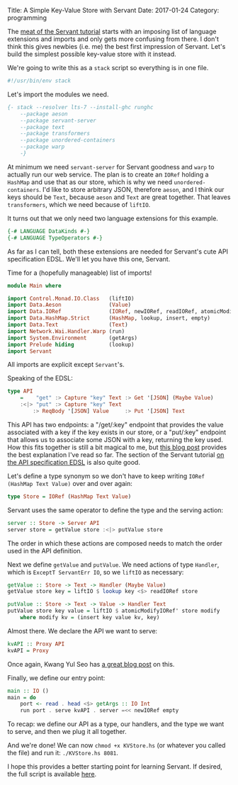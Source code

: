 Title: A Simple Key-Value Store with Servant
Date: 2017-01-24
Category: programming

The [meat of the Servant
tutorial](http://haskell-servant.readthedocs.io/en/stable/tutorial/Server.html#nested-apis)
starts with an imposing list of language extensions and imports and only gets
more confusing from there. I don't think this gives newbies (i.e. me) the best
first impression of Servant. Let's build the simplest possible key-value store
with it instead.

We're going to write this as a `stack` script so everything is in one file.

```bash
#!/usr/bin/env stack
```

Let's import the modules we need.

```haskell
{- stack --resolver lts-7 --install-ghc runghc
    --package aeson
    --package servant-server
    --package text
    --package transformers
    --package unordered-containers
    --package warp
    -}
```

At minimum we need `servant-server` for Servant goodness and `warp` to actually
run our web service. The plan is to create an `IORef` holding a `HashMap` and
use that as our store, which is why we need `unordered-containers`. I'd like to
store arbitrary JSON, therefore `aeson`, and I think our keys should be `Text`,
because `aeson` and `Text` are great together. That leaves `transformers`,
which we need because of `liftIO`.

It turns out that we only need two language extensions for this example.

```haskell
{-# LANGUAGE DataKinds #-}
{-# LANGUAGE TypeOperators #-}
```

As far as I can tell, both these extensions are needed for Servant's cute API
specification EDSL. We'll let you have this one, Servant.

Time for a (hopefully manageable) list of imports!

```haskell
module Main where

import Control.Monad.IO.Class   (liftIO)
import Data.Aeson               (Value)
import Data.IORef               (IORef, newIORef, readIORef, atomicModifyIORef')
import Data.HashMap.Strict      (HashMap, lookup, insert, empty)
import Data.Text                (Text)
import Network.Wai.Handler.Warp (run)
import System.Environment       (getArgs)
import Prelude hiding           (lookup)
import Servant
```
All imports are explicit except `Servant`'s.

Speaking of the EDSL:

```haskell
type API
    =    "get" :> Capture "key" Text :> Get '[JSON] (Maybe Value)
    :<|> "put" :> Capture "key" Text
        :> ReqBody '[JSON] Value     :> Put '[JSON] Text
```

This API has two endpoints: a "/get/:key" endpoint that provides the value
associated with a key if the key exists in our store, or a "put/:key" endpoint
that allows us to associate some JSON with a key, returning the key used. How
this fits together is still a bit magical to me, but [this blog
post](http://kseo.github.io/posts/2017-01-20-how-servant%27s-type-safe-links-work.html)
provides the best explanation I've read so far. The section of the Servant
tutorial [on the API specification
EDSL](http://haskell-servant.readthedocs.io/en/stable/tutorial/ApiType.html) is
also quite good.

Let's define a type synonym so we don't have to keep writing `IORef (HashMap
Text Value)` over and over again:

```haskell
type Store = IORef (HashMap Text Value)
```

Servant uses the same operator to define the type and the serving action:

```haskell
server :: Store -> Server API
server store = getValue store :<|> putValue store
```

The order in which these actions are composed needs to match the order used in
the API definition.

Next we define `getValue` and `putValue`. We need actions of type `Handler`,
which is `ExceptT ServantErr IO`, so we `liftIO` as necessary:

```haskell
getValue :: Store -> Text -> Handler (Maybe Value)
getValue store key = liftIO $ lookup key <$> readIORef store

putValue :: Store -> Text -> Value -> Handler Text
putValue store key value = liftIO $ atomicModifyIORef' store modify
    where modify kv = (insert key value kv, key)
```

Almost there. We declare the API we want to serve:

```haskell
kvAPI :: Proxy API
kvAPI = Proxy
```

Once again, Kwang Yul Seo has [a great blog
post](http://kseo.github.io/posts/2017-01-15-data-proxy.html) on this.

Finally, we define our entry point:

```haskell
main :: IO ()
main = do
    port <- read . head <$> getArgs :: IO Int
    run port . serve kvAPI . server =<< newIORef empty
```

To recap: we define our API as a type, our handlers, and the type we want to
serve, and then we plug it all together.

And we're done! We can now `chmod +x KVStore.hs` (or whatever you called the
file) and run it: `./KVStore.hs 8081`.

I hope this provides a better starting point for learning Servant. If desired,
the full script is available
[here](https://gist.github.com/vaibhavsagar/694e0a823c5a4a5b52ddb4277b55ba1d).
